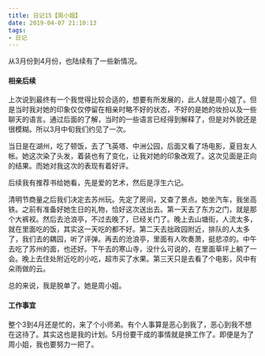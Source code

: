 ```yaml
---
title: 日记15【周小姐】
date: 2019-04-07 21:10:13
tags:
- 日记
---
```


从3月份到4月份，也陆续有了一些新情况。

#### 相亲后续

上次说到最终有一个我觉得比较合适的，想要有所发展的，此人就是周小姐了。但是当时我对她的印象仅仅停留在相亲时略不好的状态，不好的是她的妆扮以及一些聊天的语言。通过后面的了解，当时的一些语言已经得到解释了，但是对外貌还是很模糊。所以3月中旬我们约见了一次。

当日是在湖州，吃了顿饭，去了飞英塔、中洲公园，后面又看了场电影，夏目友人帐。她这次染了头发，着装也有了变化，让我对她的印象改观了。这次见面是正向的结果。而她对我这次的表现有着好评。

后续我有推荐书给她看，先是爱的艺术，然后是浮生六记。

清明节商量之后我们决定去苏州玩。先定了房间，又查了景点。她坐汽车，我坐高铁。之前有准备好她生日的礼物，恰好这次送出去。第一天去了东方之门，就是那个大裤衩。然后去沧浪亭，不过去晚了，已经关门了。晚上去山塘街，人流太多，就在里面吃的饭，其实这一天吃的都不好。第二天去拙政园附近，排队的人太多了，我们去的耦园，听了评弹。再去的沧浪亭，里面有人吹奏萧，挺悲凉的。中午去吃了苏州的面，也还好。下午去的寒山寺，没什么可说的，在里面草坪上躺了一会。晚上去住处附近吃的小吃，超市买了水果。第三天只是去看了个电影，风中有朵雨做的云。

总的来说，我是脱单了。她是周小姐。

#### 工作事宜

整个3到4月还是忙的，来了个小师弟。有个人事算是恶心到我了，恶心到我不想在这待了。其实这也是我的计划。5月份要干成的事情就是换工作了。即便是为了周小姐，我也要努力一把了。
